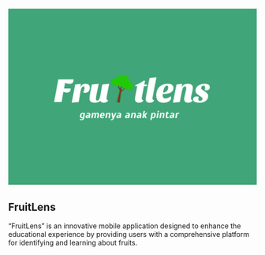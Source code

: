 ![fruitlens Logo](fruitlens.png)

## FruitLens
“FruitLens” is an innovative mobile application designed to enhance the educational experience by providing users with a comprehensive platform for identifying and learning about fruits.
